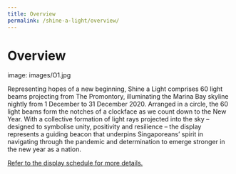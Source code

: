 ```yaml
---
title: Overview
permalink: /shine-a-light/overview/
---
```


# Overview

image: images/O1.jpg

Representing hopes of a new beginning, Shine a Light comprises 60 light beams projecting from The Promontory, illuminating the Marina Bay skyline nightly from 1 December to 31 December 2020. Arranged in a circle, the 60 light beams form the notches of a clockface as we count down to the New Year. With a collective formation of light rays projected into the sky – designed to symbolise unity, positivity and resilience – the display represents a guiding beacon that underpins Singaporeans’ spirit in navigating through the pandemic and determination to emerge stronger in the new year as a nation.  

[Refer to the display schedule for more details.][display]

[display]: /shine-a-light/display-schedule/
